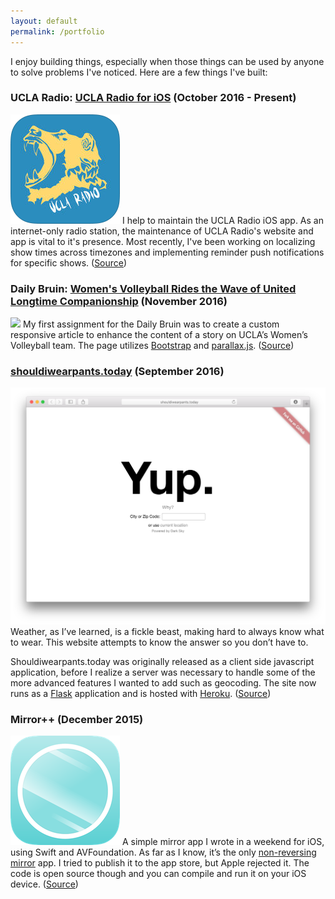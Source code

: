 ```yaml
---
layout: default
permalink: /portfolio
---
```


I enjoy building things, especially when those things can be used by anyone to solve problems I've noticed. Here are a few things I've built:

### UCLA Radio: [UCLA Radio for iOS](https://itunes.apple.com/us/app/ucla-radio/id420784130) (October 2016 - Present)
![](images/uclaradio.png)
I help to maintain the UCLA Radio iOS app. As an internet-only radio station, the maintenance of UCLA Radio's website and app is vital to it's presence. Most recently, I've been working on localizing show times across timezones and implementing reminder push notifications for specific shows. ([Source](https://github.com/uclaradio/uclaradio-iOS))

### Daily Bruin: [Women's Volleyball Rides the Wave of United Longtime Companionship](http://graphics.dailybruin.com/womens-volleyball-2016/) (November 2016)
![](images/volleyball.png)
My first assignment for the Daily Bruin was to create a custom responsive article to enhance the content of a story on UCLA’s Women’s Volleyball team. The page utilizes [Bootstrap](http://getbootstrap.com) and [parallax.js](http://pixelcog.github.io/parallax.js/). ([Source](https://github.com/daily-bruin/wvolleyball_f16wk6))

### [shouldiwearpants.today](http://shouldiwearpants.today) (September 2016)
![](images/pants.png)
Weather, as I’ve learned, is a fickle beast, making hard to always know what to wear. This website attempts to know the answer so you don’t have to.

Shouldiwearpants.today was originally released as a client side javascript application, before I realize a server was necessary to handle some of the more advanced features I wanted to add such as geocoding. The site now runs as a [Flask](http://flask.pocoo.org) application and is hosted with [Heroku](https://www.heroku.com/). ([Source](https://github.com/nathunsmitty/shouldiwearpants.today))

### Mirror++ (December 2015)
![](images/mpp.png)
A simple mirror app I wrote in a weekend for iOS, using Swift and AVFoundation. As far as I know, it’s the only [non-reversing mirror](https://en.wikipedia.org/wiki/Non-reversing_mirror) app. I tried to publish it to the app store, but Apple rejected it. The code is open source though and you can compile and run it on your iOS device. ([Source](https://github.com/nathunsmitty/MirrorPlusPlus))
